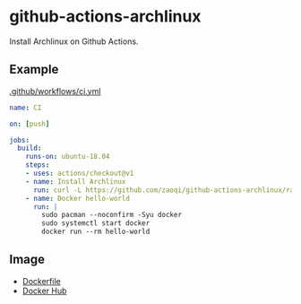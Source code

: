 # github-actions-archlinux
Install Archlinux on Github Actions.

## Example

[.github/workflows/ci.yml](.github/workflows/ci.yml)
```yaml
name: CI

on: [push]

jobs:
  build:
    runs-on: ubuntu-18.04
    steps:
    - uses: actions/checkout@v1
    - name: Install Archlinux
      run: curl -L https://github.com/zaoqi/github-actions-archlinux/raw/master/install.sh | sh
    - name: Docker hello-world
      run: |
        sudo pacman --noconfirm -Syu docker
        sudo systemctl start docker
        docker run --rm hello-world
```

## Image

* [Dockerfile](Dockerfile)
* [Docker Hub](https://hub.docker.com/r/zaoqi/github-actions-archlinux)
